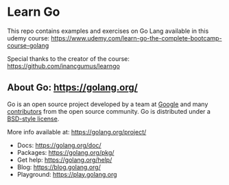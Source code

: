 # Learn Go
This repo contains examples and exercises on Go Lang available in this udemy course: https://www.udemy.com/learn-go-the-complete-bootcamp-course-golang

Special thanks to the creator of the course:
https://github.com/inancgumus/learngo

## About Go: https://golang.org/
Go is an open source project developed by a team at <a href="https://google.com/">Google</a> and many <a href="https://golang.org/CONTRIBUTORS">contributors</a> from the open source community.
Go is distributed under a <a href="https://golang.org/LICENSE">BSD-style license</a>.

More info available at: https://golang.org/project/

- Docs: https://golang.org/doc/
- Packages: https://golang.org/pkg/
- Get help: https://golang.org/help/
- Blog: https://blog.golang.org/
- Playground: https://play.golang.org
